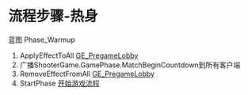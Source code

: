 # 流程步骤-热身

蓝图 Phase_Warmup

1. ApplyEffectToAll [GE_PregameLobby](../GameEffect/GE_PregameLobby.md) 
2. 广播ShooterGame.GamePhase.MatchBeginCountdown到所有客户端
3. RemoveEffectFromAll [GE_PregameLobby](../GameEffect/GE_PregameLobby.md)
4. StartPhase [开始游戏流程](phase_playing.md)
